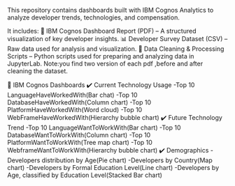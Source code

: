 This repository contains dashboards built with IBM Cognos Analytics to analyze developer trends, technologies, and compensation.

It includes:
📂 IBM Cognos Dashboard Report (PDF) – A structured visualization of key developer insights.
📊 Developer Survey Dataset (CSV) – Raw data used for analysis and visualization.
📝 Data Cleaning & Processing Scripts – Python scripts used for preparing and analyzing data in JupyterLab.
Note:you find two version of each pdf ,before and after cleaning the dataset.

🔹 IBM Cognos Dashboards
✔️ Current Technology Usage
    -Top 10 LanguageHaveWorkedWith(Bar chat)
    -Top 10 DatabaseHaveWorkedWith(Column chart)
    -Top 10 PlatformHaveWorkedWith(Word cloud)
    -Top 10 WebFrameHaveWorkedWith(Hierarchy bubble chart)
✔️ Future Technology Trend
    -Top 10 LanguageWantToWorkWith(Bar chart)
    -Top 10 DatabaseWantToWorkWith(Column chart)
    -Top 10 PlatformWantToWorkWith(Tree map chart)
    -Top 10 WebframeWantToWorkWith(Hierarchy bubble chart)
✔️ Demographics
    -Developers distribution by Age(Pie chart)
    -Developers by Country(Map chart)
    -Developers by Formal Education Level(Line chart)
    -Developers by Age, classified by Education Level(Stacked Bar chart)
    
